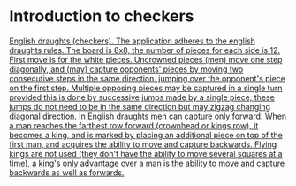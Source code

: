 # Introduction to checkers

[English draughts (checkers). The application adheres to the english draughts rules. The board is 8x8, the number of pieces for each side is 12. First move is for the white pieces. Uncrowned pieces (men) move one step diagonally, and (may) capture opponents' pieces by moving two consecutive steps in the same direction, jumping over the opponent's piece on the first step. Multiple opposing pieces may be captured in a single turn provided this is done by successive jumps made by a single piece; these jumps do not need to be in the same direction but may zigzag changing diagonal direction. In English draughts men can capture only forward. When a man reaches the farthest row forward (crownhead or kings row), it becomes a king, and is marked by placing an additional piece on top of the first man, and acquires the ability to move and capture backwards. Flying kings are not used (they don't have the ability to move several squares at a time), a king's only advantage over a man is the ability to move and capture backwards as well as forwards.](http://jacobian.org/writing/what-to-write/)
